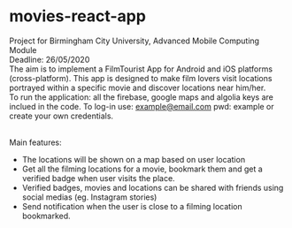 # movies-react-app
Project for Birmingham City University, Advanced Mobile Computing Module</br>
Deadline: 26/05/2020</br>
The aim is to implement a FilmTourist App for Android and iOS platforms (cross-platform).
This app is designed to make film lovers visit locations portrayed within a specific movie and discover locations near him/her.
</br>To run the application: all the firebase, google maps and algolia keys are inclued in the code. 
To log-in use: example@email.com pwd: example
or create your own credentials.

</br>Main features:
- The locations will be shown on a map based on user
location
- Get all the filming
locations for a
movie, bookmark
them and get a
verified badge
when user visits
the place.
- Verified badges,
movies and
locations can be
shared with friends
using social medias
(eg. Instagram
stories)
- Send
notification when
the user is close to
a filming location
bookmarked.
</br>
